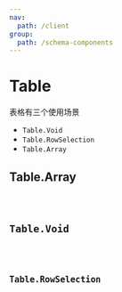 ```yaml
---
nav:
  path: /client
group:
  path: /schema-components
---
```


# Table

表格有三个使用场景

- `Table.Void`
- `Table.RowSelection`
- `Table.Array`


## Table.Array

<code src="./demos/demo1.tsx" />

## Table.Void

<code src="./demos/demo2.tsx" />

## Table.RowSelection

<code src="./demos/demo3.tsx" />
